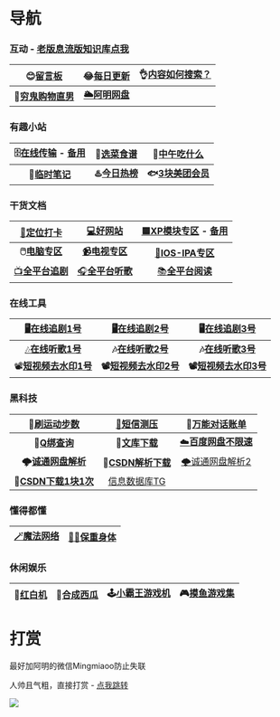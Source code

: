 # 导航



### 互动 - [老版息流版知识库点我](https://flowus.cn/haoruan/share/d4ae140f-c37d-4eb8-b379-81a88c2dd76e)
|       😊[留言板](https://support.qq.com/product/411304)       | 😂[每日更新](/每日更新/2023年5月每日精选) | 👌[内容如何搜索？](https://haoruan.cc/%E7%BD%91%E7%AB%99%E7%94%A8%E6%B3%95) |
| :----------------------------------------------------------: | :--------------------------------------: | :----------------------------------------------------------: |
| **👻[穷鬼购物直男](https://flowus.cn/haoruan/share/821bd9ed-93f9-4425-9489-05680ca73790)** |  **[🌥️阿明网盘](https://wp.haoruan.cc)**  |                                                              |



### 有趣小站

| 🗄️[在线传输](https://wormhole.app/) - [备用](https://fast.uc.cn/) | 🍛[选菜食谱](https://cook.yunyoujun.cn/) |             🍚[中午吃什么](http://chishenme.xyz/)             |
| :----------------------------------------------------------: | :-------------------------------------: | :----------------------------------------------------------: |
|             **📒[临时笔记](https://bijici.com/)**             | **♨️[今日热榜](https://tophub.today/)**  | **🐟[3块美团会员](https://cu3jyccx1k.feishu.cn/docs/doccnFHOL9OkZKHt7fmOYHMXzud)** |



### 干货文档

|               [🧭定位打卡](/打卡定位/0打卡定位)               | [💻好网站](https://www.haoruan.cc/%E7%9F%A5%E8%AF%86%E5%BA%93/%E5%A5%BD%E7%BD%91%E7%AB%99%E6%8E%A8%E8%8D%90) | [🟦XP模块专区](https://flowery-espadrille-695.notion.site/XP-a7667b75eafb4ebb9c5dd23784e98bee) - [备用](https://www.yuque.com/yuqueyonghuxd6cxl/qdzxvy/bgbnhio8qwwgbypv) |
| :----------------------------------------------------------: | :----------------------------------------------------------: | :----------------------------------------------------------: |
| **🖱️[电脑专区](https://www.haoruan.cc/%E7%9F%A5%E8%AF%86%E5%BA%93/%E7%94%B5%E8%84%91%E5%B0%8F%E7%99%BD%E5%88%B0%E5%A4%A7%E5%B8%88)** | [**📹电视专区**](https://www.haoruan.cc/%E5%BD%B1%E9%9F%B3%E9%98%85%E8%AF%BB/%E7%94%B5%E8%A7%86TV%E7%9B%92%E5%AD%90) | [🍎**IOS-IPA专区**](https://www.haoruan.cc/%E7%9F%A5%E8%AF%86%E5%BA%93/IOS%E7%A0%B8%E5%A3%B3IPA%E5%88%86%E4%BA%AB) |
| [📺**全平台追剧**](https://www.haoruan.cc/%E5%BD%B1%E9%9F%B3%E9%98%85%E8%AF%BB/%E8%BF%BD%E5%89%A7%E5%85%A8%E5%B9%B3%E5%8F%B0) | [🎧**全平台听歌**](https://www.haoruan.cc/%E5%BD%B1%E9%9F%B3%E9%98%85%E8%AF%BB/%E9%9F%B3%E4%B9%90) | [📚**全平台阅读**](https://www.haoruan.cc/%E5%BD%B1%E9%9F%B3%E9%98%85%E8%AF%BB/%E9%98%85%E8%AF%BB-%E5%90%AC%E4%B9%A6-%E6%BC%AB%E7%94%BB-%E5%8A%A8%E6%BC%AB) |



### 在线工具

|        [🖥️在线追剧1号](https://www.kuaijuwu.com/)        |        [🖥️在线追剧2号](https://dmdy2.vip/)         |       🖥️[在线追剧3号](http://www.renren.pro/)       |
| :-----------------------------------------------------: | :-----------------------------------------------: | :------------------------------------------------: |
| [🎶**在线听歌1号**](https://tool.liumingye.cn/music/#/)  | **🎶[在线听歌2号](https://www.jamendo.com/start)** |     **🎶[在线听歌3号](https://www.zz123.com/)**     |
| 📽️[**短视频去水印1号**](https://watermark.liumingye.cn/) | **📽️[短视频去水印2号](https://weibo.iiilab.com/)** | **📽️[短视频去水印3号](https://lab.5ime.cn/video/)** |



### 黑科技

|              🏃[刷运动步数](http://52.52dun.cn/)              | [📵短信测压](https://absorbed-curler-38b.notion.site/d54b42f1d8b742bbb819fd3d391045bd) |      💭[万能对话账单](https://tool.dvgod.com/index.html)      |
| :----------------------------------------------------------: | :----------------------------------------------------------: | :----------------------------------------------------------: |
|       **🐧[Q绑查询](https://zy.xywlapi.cc/home.html)**        | **📃[文库下载](https://www.haoruan.cc/%E7%9F%A5%E8%AF%86%E5%BA%93/%E7%99%BE%E5%BA%A6%E6%96%87%E5%BA%93%E4%B8%8B%E8%BD%BD)** | [☁️**百度网盘不限速**](https://www.haoruan.cc/%E7%9F%A5%E8%AF%86%E5%BA%93/%E7%99%BE%E5%BA%A6%E7%BD%91%E7%9B%98%E4%B8%8D%E9%99%90%E9%80%9F) |
| **🌩️[诚通网盘解析](https://www.kelongwo.com/project/ctfile/)** |          **🔻[CSDN解析下载](https://dl.zzyyww.cn/)**          | [🌩️诚通网盘解析2](https://ctfile.glitch.qinlili.bid/button.html) |
|   **🔻[CSDN下载1块1次](https://www.zhanghuanglong.com/dl)**   | [信息数据库TG](https://expensive-sleep-6cb.notion.site/4ecf2751d48742f284e0b8cd84d1a2da) |                                                              |



### 懂得都懂

| [🪄魔法网络](https://absorbed-curler-38b.notion.site/b894dff04e164b08a68b4ad45394724e) | [🦸‍♂️保重身体](https://absorbed-curler-38b.notion.site/2136724eb4714d3284d384589124272c) |
| :----------------------------------------------------------: | :----------------------------------------------------------: |



### 休闲娱乐

| 🐲[红白机](https://nes.heheda.top/) | 🍉[合成西瓜](http://tool.liumingye.cn/watermelon//) | 🕹️[小霸王游戏机](https://www.yikm.net/) | 🎮[摸鱼游戏集](https://www.wesane.com/) |
| :--------------------------------: | :------------------------------------------------: | :------------------------------------: | :------------------------------------: |



# 打赏

最好加阿明的微信Mingmiaoo防止失联

人帅且气粗，直接打赏 - [点我跳转](https://support.qq.com/product/411304)

![](https://bj.bcebos.com/baidu-rmb-video-cover-1/697e5f59075733a410ee92b1142fe08f.png)
